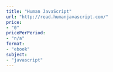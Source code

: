 ```yaml
---
title: "Human JavaScript"
url: "http://read.humanjavascript.com/"
price: 
- "0"
pricePerPeriod: 
- "n/a"
format: 
- "ebook"
subject: 
- "javascript"
---
```

